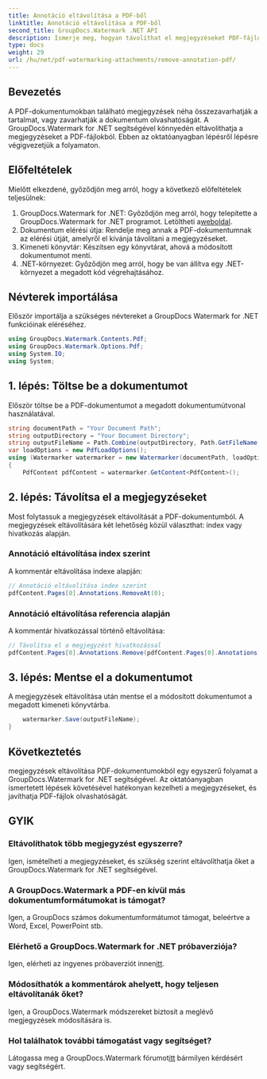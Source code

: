 ```yaml
---
title: Annotáció eltávolítása a PDF-ből
linktitle: Annotáció eltávolítása a PDF-ből
second_title: GroupDocs.Watermark .NET API
description: Ismerje meg, hogyan távolíthat el megjegyzéseket PDF-fájlokból a GroupDocs.Watermark for .NET segítségével. Fokozatmentesen javítja a dokumentumok olvashatóságát.
type: docs
weight: 29
url: /hu/net/pdf-watermarking-attachments/remove-annotation-pdf/
---
```

## Bevezetés
A PDF-dokumentumokban található megjegyzések néha összezavarhatják a tartalmat, vagy zavarhatják a dokumentum olvashatóságát. A GroupDocs.Watermark for .NET segítségével könnyedén eltávolíthatja a megjegyzéseket a PDF-fájlokból. Ebben az oktatóanyagban lépésről lépésre végigvezetjük a folyamaton.
## Előfeltételek
Mielőtt elkezdené, győződjön meg arról, hogy a következő előfeltételek teljesülnek:
1.  GroupDocs.Watermark for .NET: Győződjön meg arról, hogy telepítette a GroupDocs.Watermark for .NET programot. Letöltheti a[weboldal](https://releases.groupdocs.com/Watermark/net/).
2. Dokumentum elérési útja: Rendelje meg annak a PDF-dokumentumnak az elérési útját, amelyről el kívánja távolítani a megjegyzéseket.
3. Kimeneti könyvtár: Készítsen egy könyvtárat, ahová a módosított dokumentumot menti.
4. .NET-környezet: Győződjön meg arról, hogy be van állítva egy .NET-környezet a megadott kód végrehajtásához.

## Névterek importálása
Először importálja a szükséges névtereket a GroupDocs Watermark for .NET funkcióinak eléréséhez.
```csharp
using GroupDocs.Watermark.Contents.Pdf;
using GroupDocs.Watermark.Options.Pdf;
using System.IO;
using System;
```
## 1. lépés: Töltse be a dokumentumot
Először töltse be a PDF-dokumentumot a megadott dokumentumútvonal használatával.
```csharp
string documentPath = "Your Document Path";
string outputDirectory = "Your Document Directory";
string outputFileName = Path.Combine(outputDirectory, Path.GetFileName(documentPath));
var loadOptions = new PdfLoadOptions();
using (Watermarker watermarker = new Watermarker(documentPath, loadOptions))
{
    PdfContent pdfContent = watermarker.GetContent<PdfContent>();
```
## 2. lépés: Távolítsa el a megjegyzéseket
Most folytassuk a megjegyzések eltávolítását a PDF-dokumentumból. A megjegyzések eltávolítására két lehetőség közül választhat: index vagy hivatkozás alapján.
### Annotáció eltávolítása index szerint
A kommentár eltávolítása indexe alapján:
```csharp
// Annotáció eltávolítása index szerint
pdfContent.Pages[0].Annotations.RemoveAt(0);
```
### Annotáció eltávolítása referencia alapján
A kommentár hivatkozással történő eltávolítása:
```csharp
// Távolítsa el a megjegyzést hivatkozással
pdfContent.Pages[0].Annotations.Remove(pdfContent.Pages[0].Annotations[0]);
```
## 3. lépés: Mentse el a dokumentumot
A megjegyzések eltávolítása után mentse el a módosított dokumentumot a megadott kimeneti könyvtárba.
```csharp
    watermarker.Save(outputFileName);
}
```

## Következtetés
megjegyzések eltávolítása PDF-dokumentumokból egy egyszerű folyamat a GroupDocs.Watermark for .NET segítségével. Az oktatóanyagban ismertetett lépések követésével hatékonyan kezelheti a megjegyzéseket, és javíthatja PDF-fájlok olvashatóságát.
## GYIK
### Eltávolíthatok több megjegyzést egyszerre?
Igen, ismételheti a megjegyzéseket, és szükség szerint eltávolíthatja őket a GroupDocs.Watermark for .NET segítségével.
### A GroupDocs.Watermark a PDF-en kívül más dokumentumformátumokat is támogat?
Igen, a GroupDocs számos dokumentumformátumot támogat, beleértve a Word, Excel, PowerPoint stb.
### Elérhető a GroupDocs.Watermark for .NET próbaverziója?
 Igen, elérheti az ingyenes próbaverziót innen[itt](https://releases.groupdocs.com/).
### Módosíthatók a kommentárok ahelyett, hogy teljesen eltávolítanák őket?
Igen, a GroupDocs.Watermark módszereket biztosít a meglévő megjegyzések módosítására is.
### Hol találhatok további támogatást vagy segítséget?
 Látogassa meg a GroupDocs.Watermark fórumot[itt](https://forum.groupdocs.com/c/watermark/19) bármilyen kérdésért vagy segítségért.